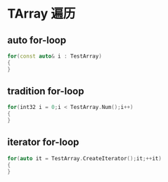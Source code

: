 # TArray 遍历

## auto for-loop

```C++
for(const auto& i : TestArray)
{
}
```

## tradition for-loop

```C++
for(int32 i = 0;i < TestArray.Num();i++)
{
}
```

## iterator for-loop

```C++
for(auto it = TestArray.CreateIterator();it;++it)
{
}
```

